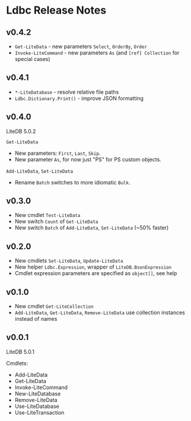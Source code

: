 # Ldbc Release Notes

## v0.4.2

- `Get-LiteData` - new parameters `Select`, `OrderBy`, `Order`
- `Invoke-LiteCommand` - new parameters `As` (and `[ref] Collection` for special cases)

## v0.4.1

- `*-LiteDatabase` - resolve relative file paths
- `Ldbc.Dictionary.Print()` - improve JSON formatting

## v0.4.0

LiteDB 5.0.2

`Get-LiteData`

- New parameters: `First`, `Last`, `Skip`.
- New parameter `As`, for now just "PS" for PS custom objects.

`Add-LiteData`, `Set-LiteData`

- Rename `Batch` switches to more idiomatic `Bulk`.

## v0.3.0

- New cmdlet `Test-LiteData`
- New switch `Count` of `Get-LiteData`
- New switch `Batch` of `Add-LiteData`, `Set-LiteData` (~50% faster)

## v0.2.0

- New cmdlets `Set-LiteData`, `Update-LiteData`
- New helper `Ldbc.Expression`, wrapper of `LiteDB.BsonExpression`
- Cmdlet expression parameters are specified as `object[]`, see help

## v0.1.0

- New cmdlet `Get-LiteCollection`
- `Add-LiteData`, `Get-LiteData`, `Remove-LiteData` use collection instances instead of names

## v0.0.1

LiteDB 5.0.1

Cmdlets:

- Add-LiteData
- Get-LiteData
- Invoke-LiteCommand
- New-LiteDatabase
- Remove-LiteData
- Use-LiteDatabase
- Use-LiteTransaction
